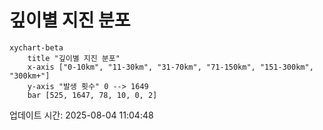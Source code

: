 # 깊이별 지진 분포

```mermaid
xychart-beta
    title "깊이별 지진 분포"
    x-axis ["0-10km", "11-30km", "31-70km", "71-150km", "151-300km", "300km+"]
    y-axis "발생 횟수" 0 --> 1649
    bar [525, 1647, 78, 10, 0, 2]
```

업데이트 시간: 2025-08-04 11:04:48
